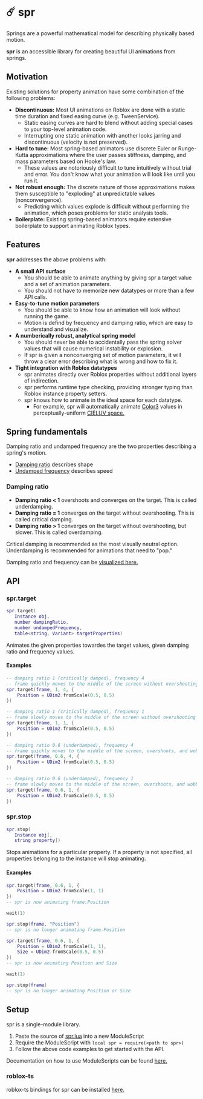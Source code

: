 # ☄️ spr

Springs are a powerful mathematical model for describing physically based motion.

**spr** is an accessible library for creating beautiful UI animations from springs.

## Motivation

Existing solutions for property animation have some combination of the following problems:
- **Discontinuous:** Most UI animations on Roblox are done with a static time duration and fixed easing curve (e.g. TweenService).
  - Static easing curves are hard to blend without adding special cases to your top-level animation code.
  - Interrupting one static animation with another looks jarring and discontinuous (velocity is not preserved).
- **Hard to tune:** Most spring-based animators use discrete Euler or Runge-Kutta approximations where the user passes stiffness, damping, and mass parameters based on Hooke's law.
  - These values are notoriously difficult to tune intuitively without trial and error. You don't know what your animation will look like until you run it.
- **Not robust enough:** The discrete nature of those approximations makes them susceptible to "exploding" at unpredictable values (nonconvergence).
  - Predicting which values explode is difficult without performing the animation, which poses problems for static analysis tools.
- **Boilerplate:** Existing spring-based animators require extensive boilerplate to support animating Roblox types.

## Features

**spr** addresses the above problems with:

- **A small API surface**
   - You should be able to animate anything by giving spr a target value and a set of animation parameters.
   - You should not have to memorize new datatypes or more than a few API calls.
- **Easy-to-tune motion parameters**
   - You should be able to know how an animation will look without running the game.
   - Motion is defind by frequency and damping ratio, which are easy to understand and visualize.
- **A numberically robust, analytical spring model**
   - You should never be able to accidentally pass the spring solver values that will cause numerical instability or explosion.
   - If spr is given a nonconverging set of motion parameters, it will throw a clear error describing what is wrong and how to fix it.
- **Tight integration with Roblox datatypes**
   - spr animates directly over Roblox properties without additional layers of indirection.
   - spr performs runtime type checking, providing stronger typing than Roblox instance property setters.
   - spr knows how to animate in the ideal space for each datatype.
     - For example, spr will automatically animate [Color3](https://developer.roblox.com/en-us/api-reference/datatype/Color3) values in perceptually-uniform [CIELUV space.](https://en.wikipedia.org/wiki/CIELUV)

## Spring fundamentals

Damping ratio and undamped frequency are the two properties describing a spring's motion.

- [Damping ratio](https://en.wikipedia.org/wiki/Damping_ratio) describes shape
- [Undamped frequency](https://ocw.mit.edu/courses/mathematics/18-03-differential-equations-spring-2010/readings/supp_notes/MIT18_03S10_chapter_13.pdf) describes speed

### Damping ratio
- **Damping ratio < 1** overshoots and converges on the target. This is called underdamping.
- **Damping ratio = 1** converges on the target without overshooting. This is called critical damping.
- **Damping ratio > 1** converges on the target without overshooting, but slower. This is called overdamping.

Critical damping is recommended as the most visually neutral option.
Underdamping is recommended for animations that need to "pop."

Damping ratio and frequency can be [visualized here.](https://www.desmos.com/calculator/rzvw27ljh9)

## API

### spr.target
```lua
spr.target(
   Instance obj,
   number dampingRatio,
   number undampedFrequency,
   table<string, Variant> targetProperties)
```

Animates the given properties towardes the target values, given damping ratio and frequency values.

#### Examples

```lua
-- damping ratio 1 (critically damped), frequency 4
-- frame quickly moves to the middle of the screen without overshooting
spr.target(frame, 1, 4, {
    Position = UDim2.fromScale(0.5, 0.5)
})
```

```lua
-- damping ratio 1 (critically damped), frequency 1
-- frame slowly moves to the middle of the screen without overshooting
spr.target(frame, 1, 1, {
    Position = UDim2.fromScale(0.5, 0.5)
})
```

```lua
-- damping ratio 0.6 (underdamped), frequency 4
-- frame quickly moves to the middle of the screen, overshoots, and wobbles around the target
spr.target(frame, 0.6, 4, {
    Position = UDim2.fromScale(0.5, 0.5)
})
```

```lua
-- damping ratio 0.6 (underdamped), frequency 1
-- frame slowly moves to the middle of the screen, overshoots, and wobbles around the target
spr.target(frame, 0.6, 1, {
    Position = UDim2.fromScale(0.5, 0.5)
})
```

### spr.stop
```lua
spr.stop(
   Instance obj[,
   string property])
```

Stops animations for a particular property.
If a property is not specified, all properties belonging to the instance will stop animating.

#### Examples
```lua
spr.target(frame, 0.6, 1, {
    Position = UDim2.fromScale(1, 1)
})
-- spr is now animating frame.Position

wait(1)

spr.stop(frame, "Position")
-- spr is no longer animating frame.Position
```


```lua
spr.target(frame, 0.6, 1, {
    Position = UDim2.fromScale(1, 1),
    Size = UDim2.fromScale(0.5, 0.5)
})
-- spr is now animating Position and Size

wait(1)

spr.stop(frame)
-- spr is no longer animating Position or Size
```

## Setup

spr is a single-module library.

1. Paste the source of [spr.lua](https://raw.githubusercontent.com/Fraktality/spr/master/spr.lua) into a new ModuleScript
2. Require the ModuleScript with `local spr = require(<path to spr>)`
3. Follow the above code examples to get started with the API.

Documentation on how to use ModuleScripts can be found [here.](https://developer.roblox.com/en-us/api-reference/class/ModuleScript)

### roblox-ts

roblox-ts bindings for spr can be installed [here.](https://www.npmjs.com/package/@rbxts/spr)

